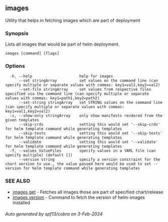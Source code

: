 ## images

Utility that helps in fetching images which are part of deployment

### Synopsis

Lists all images that would be part of helm deployment.

```
images [command] [flags]
```

### Options

```
  -h, --help                     help for images
      --set stringArray          set values on the command line (can specify multiple or separate values with commas: key1=val1,key2=val2)
      --set-file stringArray     set values from respective files specified via the command line (can specify multiple or separate values with commas: key1=path1,key2=path2)
      --set-string stringArray   set STRING values on the command line (can specify multiple or separate values with commas: key1=val1,key2=val2)
  -s, --show-only stringArray    only show manifests rendered from the given templates
      --skip-crds                setting this would set '--skip-crds' for helm template command while generating templates
      --skip-tests               setting this would set '--skip-tests' for helm template command while generating templates
      --validate                 setting this would set '--validate' for helm template command while generating templates
  -f, --values ValueFiles        specify values in a YAML file (can specify multiple) (default [])
      --version string           specify a version constraint for the chart version to use., the value passed here would be used to set --version for helm template command while generating templates
```

### SEE ALSO

* [images get](images_get.md)	 - Fetches all images those are part of specified chart/release
* [images version](images_version.md)	 - Command to fetch the version of helm-images installed

###### Auto generated by spf13/cobra on 3-Feb-2024
